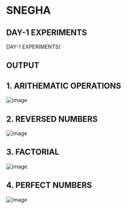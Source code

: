 # SNEGHA
## DAY-1 EXPERIMENTS
DAY-1 EXPERIMENTS(
## OUTPUT
## 1. ARITHEMATIC OPERATIONS
![image](https://user-images.githubusercontent.com/112924718/193977364-dd9cfa76-f67c-46b3-a824-7fb716255ad5.png)
## 2. REVERSED NUMBERS
![image](https://user-images.githubusercontent.com/112924718/193977818-d0a46a97-b719-451a-b4d5-1b0fe4fff17c.png)
## 3. FACTORIAL
![image](https://user-images.githubusercontent.com/112924718/193978143-d4229f4d-c35c-4be4-95c1-081a9e7babac.png)
## 4. PERFECT NUMBERS
![image](https://user-images.githubusercontent.com/112924718/193978485-046d547c-59c3-4a13-9fcf-a869dc1b7297.png)
